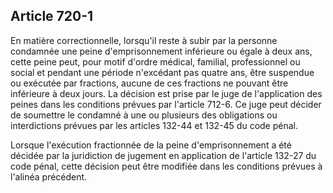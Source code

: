Article 720-1
----
En matière correctionnelle, lorsqu'il reste à subir par la personne condamnée
une peine d'emprisonnement inférieure ou égale à deux ans, cette peine peut,
pour motif d'ordre médical, familial, professionnel ou social et pendant une
période n'excédant pas quatre ans, être suspendue ou exécutée par fractions,
aucune de ces fractions ne pouvant être inférieure à deux jours. La décision est
prise par le juge de l'application des peines dans les conditions prévues par
l'article 712-6. Ce juge peut décider de soumettre le condamné à une ou
plusieurs des obligations ou interdictions prévues par les articles 132-44 et
132-45 du code pénal.

Lorsque l'exécution fractionnée de la peine d'emprisonnement a été décidée par
la juridiction de jugement en application de l'article 132-27 du code pénal,
cette décision peut être modifiée dans les conditions prévues à l'alinéa
précédent.
